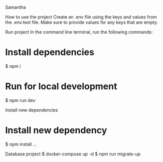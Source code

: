 Samantha

How to use the project
Create an .env file using the keys and values from the .env.test file. Make sure to provide values for any keys that are empty.

Run project
In the command line terminal, run the following commands:

  # Install dependencies
  $ npm i

  # Run for local development
  $ npm run dev


Install new dependencies

  # Install new dependency
  $ npm install ...

Database project
$ docker-compose up -d
$ npm run migrate-up

